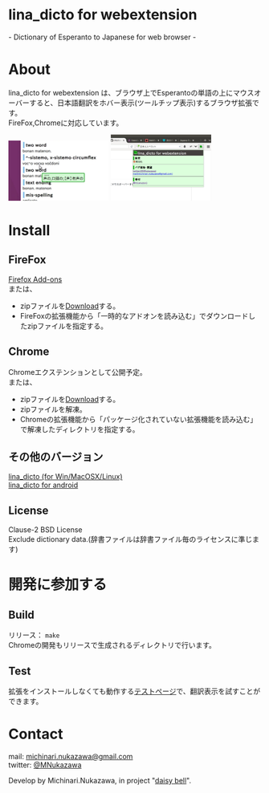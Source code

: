 lina\_dicto for webextension
====  
\- Dictionary of Esperanto to Japanese for web browser -
  
# About
lina\_dicto for webextension は、ブラウザ上でEsperantoの単語の上にマウスオーバーすると、日本語翻訳をホバー表示(ツールチップ表示)するブラウザ拡張です。  
FireFox,Chromeに対応しています。  
   
<img src="document/image/20171117_hover.png" width="200">
<img src="document/image/20171117_popup_menu.png" width="200">
  
# Install
## FireFox
[Firefox Add-ons][firefox]  
または、  
- zipファイルを[Download][Download]する。  
- FireFoxの拡張機能から「一時的なアドオンを読み込む」でダウンロードしたzipファイルを指定する。  
## Chrome
Chromeエクステンションとして公開予定。  
または、  
- zipファイルを[Download][Download]する。  
- zipファイルを解凍。  
- Chromeの拡張機能から「パッケージ化されていない拡張機能を読み込む」で解凍したディレクトリを指定する。  

  
## その他のバージョン
[lina\_dicto (for Win/MacOSX/Linux)](https://github.com/MichinariNukazawa/lina_dicto)  
[lina\_dicto for android](https://github.com/MichinariNukazawa/lina_dicto_for_android)  
  
## License
Clause-2 BSD License  
Exclude dictionary data.(辞書ファイルは辞書ファイル毎のライセンスに準じます)  
  
# 開発に参加する
## Build
リリース： `make`  
Chromeの開発もリリースで生成されるディレクトリで行います。  

## Test
拡張をインストールしなくても動作する[テストページ](http://michinarinukazawa.github.io/lina_dicto_for_webextension/test/index.html)で、翻訳表示を試すことができます。  
  
# Contact
mail: [michinari.nukazawa@gmail.com][mailto]  
twitter: [@MNukazawa][twitter]  
  
Develop by Michinari.Nukazawa, in project "[daisy bell][pixiv_booth_project_daisy_bell]".  
  
[firefox]: https://addons.mozilla.org/ja/firefox/addon/lina_dicto_for_webextension/
[download]: https://github.com/MichinariNukazawa/lina_dicto_for_webextension/releases
[pixiv_booth_project_daisy_bell]: https://daisy-bell.booth.pm/
[mailto]: mailto:michinari.nukazawa@gmail.com
[twitter]: https://twitter.com/MNukazawa
